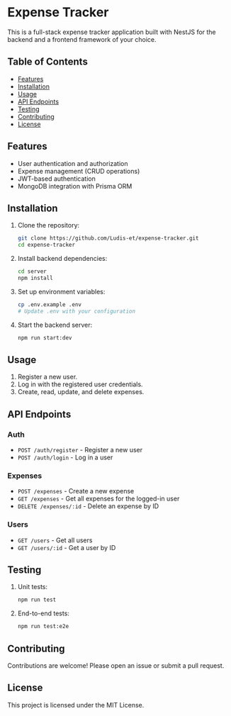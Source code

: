 # Expense Tracker

This is a full-stack expense tracker application built with NestJS for the backend and a frontend framework of your choice.

## Table of Contents

- [Features](#features)
- [Installation](#installation)
- [Usage](#usage)
- [API Endpoints](#api-endpoints)
- [Testing](#testing)
- [Contributing](#contributing)
- [License](#license)

## Features

- User authentication and authorization
- Expense management (CRUD operations)
- JWT-based authentication
- MongoDB integration with Prisma ORM

## Installation

1. Clone the repository:
    ```sh
    git clone https://github.com/Ludis-et/expense-tracker.git
    cd expense-tracker
    ```

2. Install backend dependencies:
    ```sh
    cd server
    npm install
    ```

3. Set up environment variables:
    ```sh
    cp .env.example .env
    # Update .env with your configuration
    ```

4. Start the backend server:
    ```sh
    npm run start:dev
    ```

## Usage

1. Register a new user.
2. Log in with the registered user credentials.
3. Create, read, update, and delete expenses.

## API Endpoints

### Auth

- `POST /auth/register` - Register a new user
- `POST /auth/login` - Log in a user

### Expenses

- `POST /expenses` - Create a new expense
- `GET /expenses` - Get all expenses for the logged-in user
- `DELETE /expenses/:id` - Delete an expense by ID

### Users

- `GET /users` - Get all users
- `GET /users/:id` - Get a user by ID

## Testing

1. Unit tests:
    ```sh
    npm run test
    ```

2. End-to-end tests:
    ```sh
    npm run test:e2e
    ```

## Contributing

Contributions are welcome! Please open an issue or submit a pull request.

## License

This project is licensed under the MIT License.